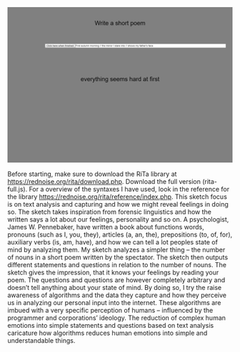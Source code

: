 ![alt text](https://github.com/thomasthomsen16/mini_ex_all/blob/master/mini_ex4/data_feelings_scr.png?raw=true)

Before starting, make sure to download the RiTa library at https://rednoise.org/rita/download.php. Download the full version (rita-full.js). For a overview of the syntaxes I have used, look in the reference for the library https://rednoise.org/rita/reference/index.php.
    This sketch focus is on text analysis and capturing and how we might reveal feelings in doing so. The sketch takes inspiration from forensic linguistics and how the written says a lot about our feelings, personality and so on. A psychologist, James W. Pennebaker, have written a book about functions words, pronouns (such as I, you, they), articles (a, an, the), prepositions (to, of, for), auxiliary verbs (is, am, have), and how we can tell a lot peoples state of mind by analyzing them. My sketch analyzes a simpler thing – the number of nouns in a short poem written by the spectator. The sketch then outputs different statements and questions in relation to the number of nouns. The sketch gives the impression, that it knows your feelings by reading your poem. The questions and questions are however completely arbitrary and doesn’t tell anything about your state of mind. By doing so, I try the raise awareness of algorithms and the data they capture and how they perceive us in analyzing our personal input into the internet. These algorithms are imbued with a very specific perception of humans – influenced by the programmer and corporations’ ideology. The reduction of complex human emotions into simple statements and questions based on text analysis caricature how algorithms reduces human emotions into simple and understandable things.
